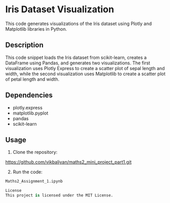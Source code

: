 # Iris Dataset Visualization

This code generates visualizations of the Iris dataset using Plotly and Matplotlib libraries in Python.

## Description

This code snippet loads the Iris dataset from scikit-learn, creates a DataFrame using Pandas, and generates two visualizations. The first visualization uses Plotly Express to create a scatter plot of sepal length and width, while the second visualization uses Matplotlib to create a scatter plot of petal length and width.

## Dependencies

- plotly.express
- matplotlib.pyplot
- pandas
- scikit-learn

## Usage

1. Clone the repository:

https://github.com/vikbaliyan/maths2_mini_project_part1.git


2. Run the code:

```python
Maths2_Assignment_1.ipynb

License
This project is licensed under the MIT License.
